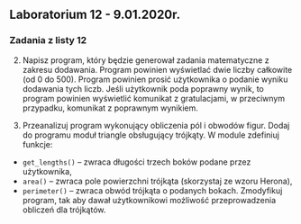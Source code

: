 ## Laboratorium 12 - 9.01.2020r.

### Zadania z listy 12

2) Napisz program, który będzie generował zadania matematyczne z zakresu dodawania. 
Program powinien wyświetlać dwie liczby całkowite (od 0 do 500). 
Program powinien prosić użytkownika o podanie wyniku dodawania tych liczb. 
Jeśli użytkownik poda poprawny wynik, to program powinien wyświetlić komunikat z gratulacjami, 
w przeciwnym przypadku, komunikat z poprawnym wynikiem.

3) Przeanalizuj program wykonujący obliczenia pól i obwodów figur. 
Dodaj do programu moduł triangle obsługujący trójkąty. W module zdefiniuj funkcje:

- ```get_lengths()``` – zwraca długości trzech boków podane przez użytkownika,
- ```area()``` – zwraca pole powierzchni trójkąta (skorzystaj ze wzoru Herona),
- ```perimeter()``` – zwraca obwód trójkąta o podanych bokach. Zmodyfikuj program, tak aby dawał użytkownikowi możliwość przeprowadzenia obliczeń dla trójkątów.